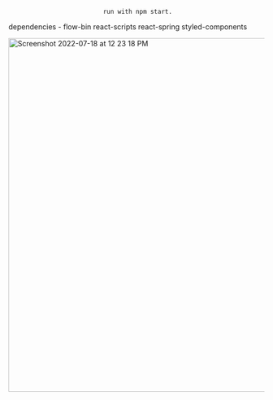                               run with npm start.
 
dependencies - 
    flow-bin
    react-scripts
    react-spring
    styled-components
    
    
<img width="696" alt="Screenshot 2022-07-18 at 12 23 18 PM" src="https://user-images.githubusercontent.com/54979586/179461477-2dc029ff-2d09-4ef7-af3c-1c398614978c.png">
